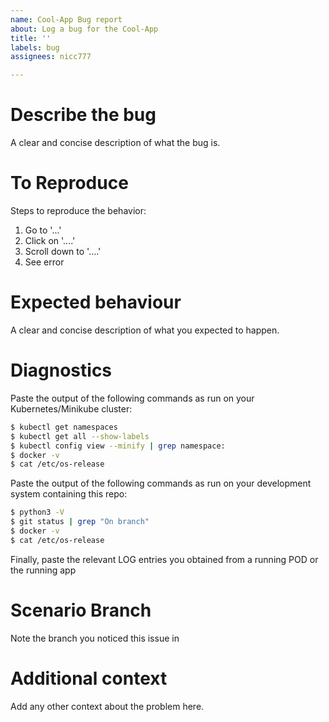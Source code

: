 ```yaml
---
name: Cool-App Bug report
about: Log a bug for the Cool-App
title: ''
labels: bug
assignees: nicc777

---
```


# Describe the bug

A clear and concise description of what the bug is.

# To Reproduce

Steps to reproduce the behavior:
1. Go to '...'
2. Click on '....'
3. Scroll down to '....'
4. See error

# Expected behaviour

A clear and concise description of what you expected to happen.

# Diagnostics

Paste the output of the following commands as run on your Kubernetes/Minikube cluster:

```bash
$ kubectl get namespaces
$ kubectl get all --show-labels
$ kubectl config view --minify | grep namespace:
$ docker -v
$ cat /etc/os-release 
```

Paste the output of the following commands as run on your development system containing this repo:

```bash
$ python3 -V
$ git status | grep "On branch"
$ docker -v
$ cat /etc/os-release 
```

Finally, paste the relevant LOG entries you obtained from a running POD or the running app

# Scenario Branch

Note the branch you noticed this issue in

# Additional context

Add any other context about the problem here.
